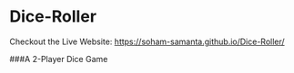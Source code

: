 # Dice-Roller

Checkout the Live Website: https://soham-samanta.github.io/Dice-Roller/

###A 2-Player Dice Game 
